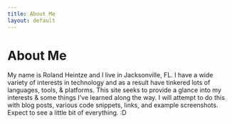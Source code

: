 ```yaml
---
title: About Me
layout: default
---
```


# About Me

My name is Roland Heintze and I live in Jacksonville, FL.
I have a wide variety of interests in technology and as a result have tinkered lots of languages, tools, & platforms.
This site seeks to provide a glance into my interests & some things I've learned along the way. I will attempt to do this with blog posts, various code snippets, links, and example screenshots. Expect to see a little bit of everything. :D
